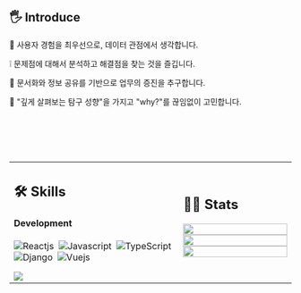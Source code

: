 <div>
  
 
  
## 🖐 Introduce


🤝 사용자 경험을 최우선으로, 데이터 관점에서 생각합니다.


❕  문제점에 대해서 분석하고 해결점을 찾는 것을 즐깁니다.


📑  문서화와 정보 공유를 기반으로 업무의 증진을 추구합니다.


🙌  "깊게 살펴보는 탐구 성향"을 가지고 "why?"를 끊임없이 고민합니다.


</div>


</br>
</br>
</br>
</br>


<table width="100%" >

 <tr>
    <td width="60%">
     
## 🛠️ Skills


#### Development

![Reactjs](https://img.shields.io/badge/React-20232A?style=flat&logo=react&logoColor=61DAFB)&nbsp;
![Javascript](https://img.shields.io/badge/JavaScript-F7DF1E?style=flat&logo=javascript&logoColor=black)&nbsp;
![TypeScript](https://img.shields.io/badge/TypeScript-3178C6?style=flat&logo=javascript&logoColor=black)&nbsp;
![Django](https://img.shields.io/badge/Django-092E20?style=flat&logo=django&logoColor=white)&nbsp;
![Vuejs](https://img.shields.io/badge/Vue.js-4FC08D?style=flat&logo=react&logoColor=61DAFB)&nbsp;

 <img src="http://mazassumnida.wtf/api/v2/generate_badge?boj=eestringz"/>


</td>
    <td>
  
## 📄📜 Stats


<p align="center">
  <img width="100%" src="https://github-readme-stats.vercel.app/api?username=eestringz&theme=algolia&show_icons=true&bg_color=transparent&title_color=navy&text_color=black" />
 </br>
  <img width="100%" src="https://github-readme-streak-stats.herokuapp.com/?user=eestringz"/>
 </br>
  <img width="100%" src="https://github-readme-stats.vercel.app/api/top-langs/?username=eestringz&exclude_repo=Portfolio,HomePal&langs_count=7&layout=compact&bg_color=transparent" />
</p>
     
  </td>
 </tr>
</table>



